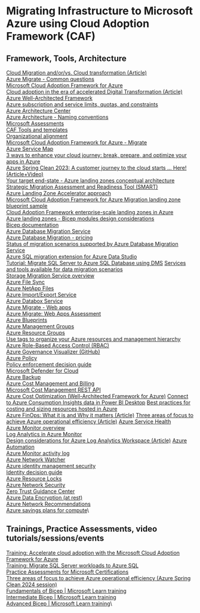 # Migrating Infrastructure to Microsoft Azure using Cloud Adoption Framework (CAF)

## Framework, Tools, Architecture

[Cloud Migration and/or/vs. Cloud transformation (Article)](https://www.ituziast.com/index.php/2023/10/26/cloud-migration-and-or-vs-cloud-transformation/)\
[Azure Migrate - Common questions](https://learn.microsoft.com/azure/migrate/common-questions-server-migration?WT.mc_id=AZ-MVP-5002880)\
[Microsoft Cloud Adoption Framework for Azure](https://learn.microsoft.com/azure/cloud-adoption-framework/overview?WT.mc_id=AZ-MVP-5002880)\
[Cloud adoption in the era of accelerated Digital Transformation (Article)](https://www.ituziast.com/index.php/2020/04/17/cloud-adoption-in-the-era-of-accelerated-digital-transformation-part-1/)\
[Azure Well-Architected Framework](https://learn.microsoft.com/azure/architecture/framework?WT.mc_id=AZ-MVP-5002880)\
[Azure subscription and service limits, quotas, and constraints](https://learn.microsoft.com/azure/azure-resource-manager/management/azure-subscription-service-limits?WT.mc_id=AZ-MVP-5002880)\
[Azure Architecture Center](https://learn.microsoft.com/azure/architecture?WT.mc_id=AZ-MVP-5002880)\
[Azure Architecture - Naming conventions](https://learn.microsoft.com/azure/architecture/best-practices/naming-conventions?WT.mc_id=AZ-MVP-5002880)\
[Microsoft Assessments](https://learn.microsoft.com/assessments?WT.mc_id=AZ-MVP-5002880)\
[CAF Tools and templates](https://learn.microsoft.com/azure/cloud-adoption-framework/resources/tools-templates?WT.mc_id=AZ-MVP-5002880)\
[Organizational alignment](https://learn.microsoft.com/azure/cloud-adoption-framework/organize?WT.mc_id=AZ-MVP-5002880)\
[Microsoft Cloud Adoption Framework for Azure - Migrate](https://learn.microsoft.com/azure/cloud-adoption-framework/migrate?WT.mc_id=AZ-MVP-500288)\
[Azure Service Map](https://learn.microsoft.com/azure/azure-monitor/vm/service-map?WT.mc_id=AZ-MVP-5002880)\
[3 ways to enhance your cloud journey: break, prepare, and optimize your apps in Azure](https://azure.microsoft.com/blog/3-ways-to-enhance-your-cloud-journey-break-prepare-and-optimize-your-apps-in-azure?WT.mc_id=AZ-MVP-5002880)\
[Azure Spring Clean 2023: A customer journey to the cloud starts … Here! (Article+Video)](https://www.ituziast.com/index.php/2023/03/08/azure-spring-clean-2023-a-customer-journey-to-the-cloud-starts-here)\
[Your target end-state - Azure landing zones conceptual architecture](https://techcommunity.microsoft.com/t5/azure-migration-and/your-target-end-state-azure-landing-zones-conceptual/ba-p/2898577?WT.mc_id=AZ-MVP-5002880)\
[Strategic Migration Assessment and Readiness Tool (SMART)](https://learn.microsoft.com/azure/cloud-adoption-framework/plan/smart-assessment?WT.mc_id=AZ-MVP-5002880)\
[Azure Landing Zone Accelerator approach](https://learn.microsoft.com/azure/cloud-adoption-framework/ready/landing-zone/implementation-options?WT.mc_id=AZ-MVP-5002880#azure-landing-zone-accelerator-approach)\
[Microsoft Cloud Adoption Framework for Azure Migration landing zone blueprint sample](https://learn.microsoft.com/azure/governance/blueprints/samples/caf-migrate-landing-zone?WT.mc_id=AZ-MVP-5002880)\
[Cloud Adoption Framework enterprise-scale landing zones in Azure](https://learn.microsoft.com/azure/cloud-adoption-framework/ready/enterprise-scale/implementation?WT.mc_id=AZ-MVP-5002880)\
[Azure landing zones - Bicep modules design considerations](https://learn.microsoft.com/azure/architecture/landing-zones/bicep/landing-zone-bicep?WT.mc_id=AZ-MVP-5002880)\
[Bicep documentation](https://learn.microsoft.com/azure/azure-resource-manager/bicep/?WT.mc_id=AZ-MVP-5002880)\
[Azure Database Migration Service](https://learn.microsoft.com/azure/dms/dms-overview?WT.mc_id=AZ-MVP-5002880)\
[Azure Database Migration - pricing](https://azure.microsoft.com/pricing/details/database-migration/?WT.mc_id=AZ-MVP-5002880#pricing)\
[Status of migration scenarios supported by Azure Database Migration Service](https://learn.microsoft.com/azure/dms/resource-scenario-status?WT.mc_id=AZ-MVP-5002880)\
[Azure SQL migration extension for Azure Data Studio](https://learn.microsoft.com/sql/azure-data-studio/extensions/azure-sql-migration-extension?WT.mc_id=AZ-MVP-5002880)\
[Tutorial: Migrate SQL Server to Azure SQL Database using DMS](https://learn.microsoft.com/azure/dms/tutorial-sql-server-to-azure-sql?WT.mc_id=AZ-MVP-5002880)
[Services and tools available for data migration scenarios](https://learn.microsoft.com/azure/dms/dms-tools-matrix?WT.mc_id=AZ-MVP-5002880)\
[Storage Migration Service overview](https://learn.microsoft.com/windows-server/storage/storage-migration-service/overview?WT.mc_id=AZ-MVP-5002880)\
[Azure File Sync](https://learn.microsoft.com/azure/storage/file-sync/file-sync-introduction?WT.mc_id=AZ-MVP-5002880)\
[Azure NetApp Files](https://learn.microsoft.com/azure/azure-netapp-files/azure-netapp-files-introduction?WT.mc_id=AZ-MVP-5002880)\
[Azure Import/Export Service](https://learn.microsoft.com/azure/import-export/storage-import-export-service?WT.mc_id=AZ-MVP-5002880)\
[Azure Databox Service](https://learn.microsoft.com/azure/vmware-cloudsimple/migration-using-azure-data-box?WT.mc_id=AZ-MVP-5002880)\
[Azure Migrate - Web apps](https://learn.microsoft.com/azure/migrate/tutorial-migrate-webapps?WT.mc_id=AZ-MVP-5002880)\
[Azure Migrate: Web Apps Assessment](https://learn.microsoft.com/azure/migrate/concepts-azure-webapps-assessment-calculation)\
[Azure Blueprints](https://learn.microsoft.com/azure/governance/blueprints/overview?WT.mc_id=AZ-MVP-5002880)\
[Azure Management Groups](https://learn.microsoft.com/azure/governance/management-groups/overview?WT.mc_id=AZ-MVP-5002880)\
[Azure Resource Groups](https://learn.microsoft.com/azure/azure-resource-manager/management/manage-resource-groups-portal?WT.mc_id=AZ-MVP-5002880)\
[Use tags to organize your Azure resources and management hierarchy](https://learn.microsoft.com/azure/azure-resource-manager/management/tag-resources?WT.mc_id=AZ-MVP-5002880?tabs=json)\
[Azure Role-Based Access Control (RBAC)](https://learn.microsoft.com/azure/role-based-access-control/overview?WT.mc_id=AZ-MVP-5002880)\
[Azure Governance Visualizer (GitHub)](https://github.com/JulianHayward/Azure-MG-Sub-Governance-Reporting)\
[Azure Policy](https://learn.microsoft.com/azure/governance/policy/overview?WT.mc_id=AZ-MVP-5002880)\
[Policy enforcement decision guide](https://learn.microsoft.com/azure/cloud-adoption-framework/decision-guides/policy-enforcement?WT.mc_id=AZ-MVP-5002880)\
[Microsoft Defender for Cloud](https://learn.microsoft.com/azure/defender-for-cloud/defender-for-cloud-introduction?WT.mc_id=AZ-MVP-5002880)\
[Azure Backup](https://learn.microsoft.com/azure/backup/backup-overview?WT.mc_id=AZ-MVP-5002880)\
[Azure Cost Management and Billing](https://learn.microsoft.com/azure/cost-management-billing/cost-management-billing-overview?WT.mc_id=AZ-MVP-5002880)\
[Microsoft Cost Management REST API](https://learn.microsoft.com/rest/api/cost-management?WT.mc_id=AZ-MVP-5002880)\
[Azure Cost Optimization (Well-Architected Framework for Azure)](https://learn.microsoft.com/azure/architecture/framework/cost/overview?WT.mc_id=AZ-MVP-5002880)
[Connect to Azure Consumption Insights data in Power BI Desktop](https://learn.microsoft.com/power-bi/connect-data/desktop-connect-azure-consumption-insights?WT.mc_id=AZ-MVP-5002880)
[Best practices for costing and sizing resources hosted in Azure](https://learn.microsoft.com/azure/cloud-adoption-framework/govern/cost-management/best-practices?WT.mc_id=AZ-MVP-5002880)\
[Azure FinOps: What it is and Why it matters (Article)](https://www.ituziast.com/index.php/2023/02/20/azure-finops-what-it-is-and-why-it-matters)
[Three areas of focus to achieve Azure operational efficiency (Article)](https://www.ituziast.com/index.php/2024/03/08/three-areas-of-focus-to-achieve-azure-operational-efficiency)
[Azure Service Health](https://learn.microsoft.com/azure/service-health/overview?WT.mc_id=AZ-MVP-5002880)\
[Azure Monitor overview](https://learn.microsoft.com/azure/azure-monitor/overview?WT.mc_id=AZ-MVP-5002880)\
[Log Analytics in Azure Monitor](https://learn.microsoft.com/azure/azure-monitor/logs/log-analytics-overview?WT.mc_id=AZ-MVP-5002880)\
[Design considerations for Azure Log Analytics Workspace (Article)](https://www.ituziast.com/index.php/2022/01/23/design-considerations-for-azure-log-analytics-workspace/)
[Azure Automation](https://learn.microsoft.comazure/automation/overview?WT.mc_id=AZ-MVP-5002880)\
[Azure Monitor activity log](https://learn.microsoft.comazure/azure-monitor/essentials/activity-log?WT.mc_id=AZ-MVP-5002880)\
[Azure Network Watcher](https://learn.microsoft.com/azure/network-watcher/network-watcher-monitoring-overview?WT.mc_id=AZ-MVP-5002880)\
[Azure identity management security](https://learn.microsoft.com/azure/security/fundamentals/identity-management-overviewWT.mc_id=ES-MVP-5002880)\
[Identity decision guide](https://learn.microsoft.com/azure/cloud-adoption-framework/decision-guides/identity?WT.mc_id=ES-MVP-5002880)\
[Azure Resource Locks](https://learn.microsoft.com/azure/azure-resource-manager/management/lock-resources?WT.mc_id=AZ-MVP-5002880)\
[Azure Network Security](https://learn.microsoft.com/azure/security/fundamentals/network-overviewWT.mc_id=ES-MVP-5002880)\
[Zero Trust Guidance Center](https://learn.microsoft.com/security/zero-trust?WT.mc_id=ES-MVP-5002880)\
[Azure Data Encryption (at rest)](https://learn.microsoft.com/azure/security/fundamentals/encryption-atrest?WT.mc_id=ES-MVP-5002880)\
[Azure Network Recommendations](https://learn.microsoft.com/azure/cloud-adoption-framework/ready/considerations/networking-options?WT.mc_id=AZ-MVP-5002880)\
[Azure savings plans for compute](https://learn.microsoft.com/azure/cost-management-billing/savings-plan/savings-plan-compute-overview?WT.mc_id=AZ-MVP-5002880)\

## Trainings, Practice Assessments, video tutorials/sessions/events

[Training: Accelerate cloud adoption with the Microsoft Cloud Adoption Framework for Azure](https://learn.microsoft.com/training/paths/cloud-adoption-framework?WT.mc_id=AZ-MVP-5002880)\
[Training: Migrate SQL Server workloads to Azure SQL](https://learn.microsoft.comtraining/paths/migrate-sql-workloads-azure?WT.mc_id=AZ-MVP-5002880)\
[Practice Assessments for Microsoft Certifications](https://learn.microsoft.com/en-us/credentials/certifications/practice-assessments-for-microsoft-certifications#availability?WT.\mc_id=AZ-MVP-5002880)\
[Three areas of focus to achieve Azure operational efficiency (Azure Spring Clean 2024 session)](https://www.youtube.com/watch?v=chfhIdXKrKg)\
[Fundamentals of Bicep | Microsoft Learn training](https://learn.microsoft.com/training/paths/fundamentals-bicep/?WT.mc_id=AZ-MVP-5002880)\
[Intermediate Bicep | Microsoft Learn training](https://learn.microsoft.com/training/paths/intermediate-bicep/?WT.mc_id=AZ-MVP-5002880)\
[Advanced Bicep | Microsoft Learn training](https://learn.microsoft.com/training/paths/intermediate-bicep/?WT.mc_id=AZ-MVP-5002880)\
